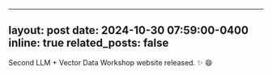 
---
layout: post
date: 2024-10-30 07:59:00-0400
inline: true
related_posts: false
---

Second LLM + Vector Data Workshop website released. :sparkles: :smile:

